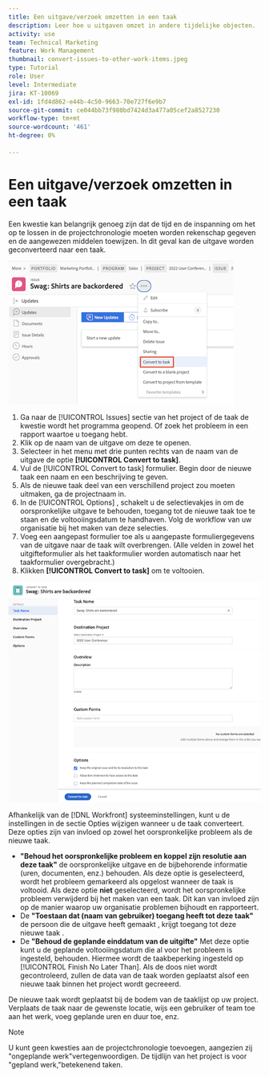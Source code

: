 ```yaml
---
title: Een uitgave/verzoek omzetten in een taak
description: Leer hoe u uitgaven omzet in andere tijdelijke objecten.
activity: use
team: Technical Marketing
feature: Work Management
thumbnail: convert-issues-to-other-work-items.jpeg
type: Tutorial
role: User
level: Intermediate
jira: KT-10069
exl-id: 1fd4d862-e44b-4c50-9663-70e727f6e9b7
source-git-commit: ce044bb73f980bd7424d3a477a05cef2a8527230
workflow-type: tm+mt
source-wordcount: '461'
ht-degree: 0%

---
```


# Een uitgave/verzoek omzetten in een taak

Een kwestie kan belangrijk genoeg zijn dat de tijd en de inspanning om het op te lossen in de projectchronologie moeten worden rekenschap gegeven en de aangewezen middelen toewijzen. In dit geval kan de uitgave worden geconverteerd naar een taak.

![Een afbeelding van de [!UICONTROL Convert to Task] optie van een uitgave in [!UICONTROL Workfront].](assets/15-convert-issue-to-task-menu-option.png)

1. Ga naar de [!UICONTROL Issues] sectie van het project of de taak de kwestie wordt het programma geopend. Of zoek het probleem in een rapport waartoe u toegang hebt.
1. Klik op de naam van de uitgave om deze te openen.
1. Selecteer in het menu met drie punten rechts van de naam van de uitgave de optie **[!UICONTROL Convert to task]**.
1. Vul de [!UICONTROL Convert to task] formulier. Begin door de nieuwe taak een naam en een beschrijving te geven.
1. Als de nieuwe taak deel van een verschillend project zou moeten uitmaken, ga de projectnaam in.
1. In de [!UICONTROL Options] , schakelt u de selectievakjes in om de oorspronkelijke uitgave te behouden, toegang tot de nieuwe taak toe te staan en de voltooiingsdatum te handhaven. Volg de workflow van uw organisatie bij het maken van deze selecties.
1. Voeg een aangepast formulier toe als u aangepaste formuliergegevens van de uitgave naar de taak wilt overbrengen. (Alle velden in zowel het uitgifteformulier als het taakformulier worden automatisch naar het taakformulier overgebracht.)
1. Klikken **[!UICONTROL Convert to task]** om te voltooien.

![Een afbeelding van de [!UICONTROL Convert to Task] vorm van een uitgifte in [!UICONTROL Workfront].](assets/16-convert-to-task-options.png)

Afhankelijk van de [!DNL Workfront] systeeminstellingen, kunt u de instellingen in de sectie Opties wijzigen wanneer u de taak converteert. Deze opties zijn van invloed op zowel het oorspronkelijke probleem als de nieuwe taak.

* **&quot;Behoud het oorspronkelijke probleem en koppel zijn resolutie aan deze taak&quot;** de oorspronkelijke uitgave en de bijbehorende informatie (uren, documenten, enz.) behouden. Als deze optie is geselecteerd, wordt het probleem gemarkeerd als opgelost wanneer de taak is voltooid. Als deze optie **niet** geselecteerd, wordt het oorspronkelijke probleem verwijderd bij het maken van een taak. Dit kan van invloed zijn op de manier waarop uw organisatie problemen bijhoudt en rapporteert.
* De **&quot;Toestaan dat (naam van gebruiker) toegang heeft tot deze taak&quot;** de persoon die de uitgave heeft gemaakt , krijgt toegang tot deze nieuwe taak .
* De **&quot;Behoud de geplande einddatum van de uitgifte&quot;** Met deze optie kunt u de geplande voltooiingsdatum die al voor het probleem is ingesteld, behouden. Hiermee wordt de taakbeperking ingesteld op [!UICONTROL Finish No Later Than]. Als de doos niet wordt gecontroleerd, zullen de data van de taak worden geplaatst alsof een nieuwe taak binnen het project wordt gecreeerd.

De nieuwe taak wordt geplaatst bij de bodem van de taaklijst op uw project. Verplaats de taak naar de gewenste locatie, wijs een gebruiker of team toe aan het werk, voeg geplande uren en duur toe, enz.

>[!NOTE]
>
>U kunt geen kwesties aan de projectchronologie toevoegen, aangezien zij &quot;ongeplande werk&quot;vertegenwoordigen. De tijdlijn van het project is voor &quot;gepland werk,&quot;betekenend taken.


